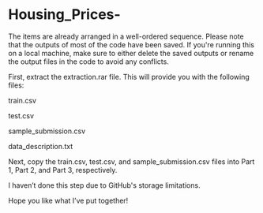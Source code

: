 # Housing_Prices-
The items are already arranged in a well-ordered sequence. Please note that the outputs of most of the code have been saved. If you're running this on a local machine, make sure to either delete the saved outputs or rename the output files in the code to avoid any conflicts.

First, extract the extraction.rar file. This will provide you with the following files:

train.csv

test.csv

sample_submission.csv

data_description.txt

Next, copy the train.csv, test.csv, and sample_submission.csv files into Part 1, Part 2, and Part 3, respectively.

I haven’t done this step due to GitHub's storage limitations.

Hope you like what I’ve put together!
